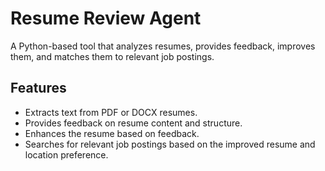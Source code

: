 # Resume Review Agent

A Python-based tool that analyzes resumes, provides feedback, improves them, and matches them to relevant job postings.

## Features
- Extracts text from PDF or DOCX resumes.
- Provides feedback on resume content and structure.
- Enhances the resume based on feedback.
- Searches for relevant job postings based on the improved resume and location preference.
